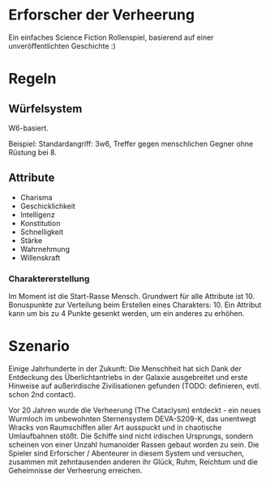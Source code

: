 # Erforscher der Verheerung

Ein einfaches Science Fiction Rollenspiel, basierend auf einer unveröffentlichten Geschichte :)

# Regeln

## Würfelsystem

W6-basiert.

Beispiel: Standardangriff: 3w6, Treffer gegen menschlichen Gegner ohne Rüstung bei 8.

## Attribute

* Charisma
* Geschicklichkeit
* Intelligenz
* Konstitution
* Schnelligkeit
* Stärke
* Wahrnehmung
* Willenskraft

### Charaktererstellung

Im Moment ist die Start-Rasse Mensch. Grundwert für alle Attribute ist 10. Bonuspunkte zur Verteilung beim Erstellen eines Charakters: 10. Ein Attribut kann um bis zu 4 Punkte gesenkt werden, um ein anderes zu erhöhen.

# Szenario

Einige Jahrhunderte in der Zukunft: Die Menschheit hat sich Dank der Entdeckung des Überlichtantriebs in der Galaxie ausgebreitet und erste Hinweise auf außerirdische Zivilisationen gefunden (TODO: definieren, evtl. schon 2nd contact).

Vor 20 Jahren wurde die Verheerung (The Cataclysm) entdeckt - ein neues Wurmloch im unbewohnten Sternensystem DEVA-S209-K, das unentwegt Wracks von Raumschiffen aller Art ausspuckt und in chaotische Umlaufbahnen stößt. Die Schiffe sind nicht irdischen Ursprungs, sondern scheinen von einer Unzahl humanoider Rassen gebaut worden zu sein. Die Spieler sind Erforscher / Abenteurer in diesem System und versuchen, zusammen mit zehntausenden anderen ihr Glück, Ruhm, Reichtum und die Geheimnisse der Verheerung erreichen. 


